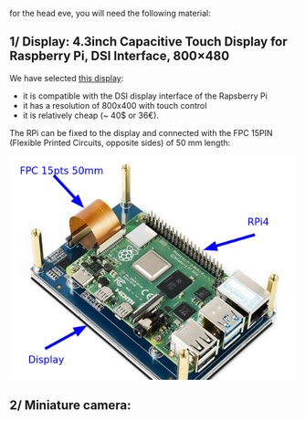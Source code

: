 for the head eve, you will need the following material:

## 1/ Display: 4.3inch Capacitive Touch Display for Raspberry Pi, DSI Interface, 800×480
We have selected [this display](https://www.waveshare.com/product/raspberry-pi/displays/lcd-oled/4.3inch-dsi-lcd.htm?):
- it is compatible with the DSI display interface of the Rapsberry Pi
- it has a resolution of 800x400 with touch control
- it is relatively cheap (~ 40$ or 36€).

The RPi can be fixed to the display and connected with the FPC 15PIN (Flexible Printed Circuits, opposite sides) of 50 mm length:

![Display image](img/Display-RPi.png)

## 2/ Miniature camera: 

